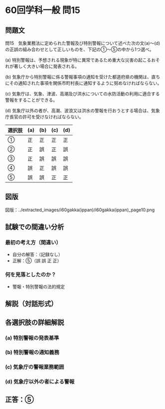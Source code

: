 # 60回学科一般 問15

## 問題文

問15　気象業務法に定められた警報及び特別警報について述べた次の文(a)～(d)の正誤の組み合わせとして正しいものを、下記の①～⑤の中から1つ選べ。

(a) 特別警報は、予想される現象が特に異常であるため重大な災害の起こるおそれが著しく大きい場合に発表される。

(b) 気象庁から特別警報に係る警報事項の通知を受けた都道府県の機関は、直ちにその通知された事項を関係市町村長に通知するように努めなければならない。

(c) 気象庁は、気象、津波、高潮及び洪水についての水防活動の利用に適合する警報をすることができる。

(d) 気象庁以外の者が、高潮、波浪又は洪水の警報を行おうとする場合は、気象庁長官の許可を受けなければならない。

| 選択肢 | (a) | (b) | (c) | (d) |
|--------|-----|-----|-----|-----|
| ① | 正 | 正 | 正 | 正 |
| ② | 正 | 誤 | 正 | 誤 |
| ③ | 正 | 誤 | 誤 | 誤 |
| ④ | 誤 | 正 | 誤 | 誤 |
| ⑤ | 誤 | 誤 | 正 | 正 |

## 図版

図版：../extracted_images/i60gakka(ippan)/i60gakka(ippan)_page10.png

## 試験での間違い分析

### 最初の考え方（間違い）
- 自分の解答：（記録なし）
- 正解：⑤（誤 誤 正 正）

### 何を見落としたのか？
- 警報・特別警報の法的規定

## 解説（対話形式）

## 各選択肢の詳細解説

### (a) 特別警報の発表基準

### (b) 特別警報の通知義務

### (c) 気象庁の警報業務範囲

### (d) 気象庁以外の者による警報

## 正答：⑤